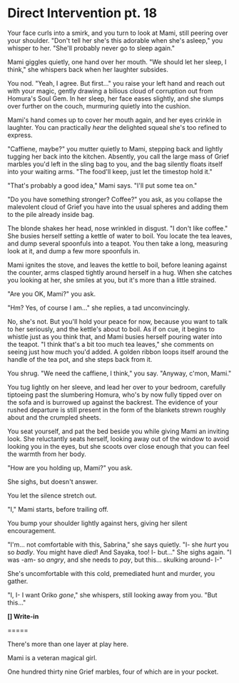 # Direct Intervention pt. 18

Your face curls into a smirk, and you turn to look at Mami, still peering over your shoulder. "Don't tell her she's this adorable when she's asleep," you whisper to her. "She'll probably never go to sleep again."

Mami giggles quietly, one hand over her mouth. "We should let her sleep, I think," she whispers back when her laughter subsides.

You nod. "Yeah, I agree. But first..." you raise your left hand and reach out with your magic, gently drawing a bilious cloud of corruption out from Homura's Soul Gem. In her sleep, her face eases slightly, and she slumps over further on the couch, murmuring quietly into the cushion.

Mami's hand comes up to cover her mouth again, and her eyes crinkle in laughter. You can practically *hear* the delighted squeal she's too refined to express.

"Caffiene, maybe?" you mutter quietly to Mami, stepping back and lightly tugging her back into the kitchen. Absently, you call the large mass of Grief marbles you'd left in the sling bag to you, and the bag silently floats itself into your waiting arms. "The food'll keep, just let the timestop hold it."

"That's probably a good idea," Mami says. "I'll put some tea on."

"Do you have something stronger? Coffee?" you ask, as you collapse the malevolent cloud of Grief you have into the usual spheres and adding them to the pile already inside bag.

The blonde shakes her head, nose wrinkled in disgust. "I don't like coffee." She busies herself setting a kettle of water to boil. You locate the tea leaves, and dump several spoonfuls into a teapot. You then take a long, measuring look at it, and dump a few more spoonfuls in.

Mami ignites the stove, and leaves the kettle to boil, before leaning against the counter, arms clasped tightly around herself in a hug. When she catches you looking at her, she smiles at you, but it's more than a little strained.

"Are you OK, Mami?" you ask.

"Hm? Yes, of course I am..." she replies, a tad unconvincingly.

No, she's not. But you'll hold your peace for now, because you want to talk to her seriously, and the kettle's about to boil. As if on cue, it begins to whistle just as you think that, and Mami busies herself pouring water into the teapot. "I think that's a bit too much tea leaves," she comments on seeing just how much you'd added. A golden ribbon loops itself around the handle of the tea pot, and she steps back from it.

You shrug. "We need the caffiene, I think," you say. "Anyway, c'mon, Mami."

You tug lightly on her sleeve, and lead her over to your bedroom, carefully tiptoeing past the slumbering Homura, who's by now fully tipped over on the sofa and is burrowed up against the backrest. The evidence of your rushed departure is still present in the form of the blankets strewn roughly about and the crumpled sheets.

You seat yourself, and pat the bed beside you while giving Mami an inviting look. She reluctantly seats herself, looking away out of the window to avoid looking you in the eyes, but she scoots over close enough that you can feel the warmth from her body.

"How are you holding up, Mami?" you ask.

She sighs, but doesn't answer.

You let the silence stretch out.

"I," Mami starts, before trailing off.

You bump your shoulder lightly against hers, giving her silent encouragement.

"I'm... not comfortable with this, Sabrina," she says quietly. "I- she *hurt* you so *badly*. You might have *died*! And Sayaka, too! I- but..." She sighs again. "I was -am- so *angry*, and she needs to *pay*, but this... skulking around- I-"

She's uncomfortable with this cold, premediated hunt and murder, you gather.

"I, I- I want Oriko *gone*," she whispers, still looking away from you. "But this..."

**\[] Write-in**

\=====​

There's more than one layer at play here.

Mami is a veteran magical girl.

One hundred thirty nine Grief marbles, four of which are in your pocket.
